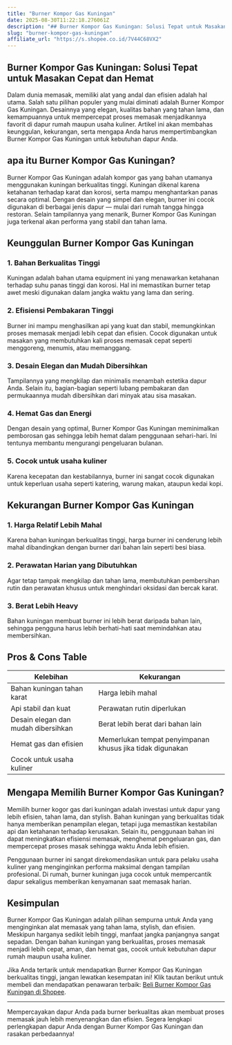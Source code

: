```yaml
---
title: "Burner Kompor Gas Kuningan"
date: 2025-08-30T11:22:18.276061Z
description: "## Burner Kompor Gas Kuningan: Solusi Tepat untuk Masakan Cepat dan Hemat..."
slug: "burner-kompor-gas-kuningan"
affiliate_url: "https://s.shopee.co.id/7V44C68VX2"
---
```

## Burner Kompor Gas Kuningan: Solusi Tepat untuk Masakan Cepat dan Hemat

Dalam dunia memasak, memiliki alat yang andal dan efisien adalah hal utama. Salah satu pilihan populer yang mulai diminati adalah Burner Kompor Gas Kuningan. Desainnya yang elegan, kualitas bahan yang tahan lama, dan kemampuannya untuk mempercepat proses memasak menjadikannya favorit di dapur rumah maupun usaha kuliner. Artikel ini akan membahas keunggulan, kekurangan, serta mengapa Anda harus mempertimbangkan Burner Kompor Gas Kuningan untuk kebutuhan dapur Anda.

## apa itu Burner Kompor Gas Kuningan?

Burner Kompor Gas Kuningan adalah kompor gas yang bahan utamanya menggunakan kuningan berkualitas tinggi. Kuningan dikenal karena ketahanan terhadap karat dan korosi, serta mampu menghantarkan panas secara optimal. Dengan desain yang simpel dan elegan, burner ini cocok digunakan di berbagai jenis dapur — mulai dari rumah tangga hingga restoran. Selain tampilannya yang menarik, Burner Kompor Gas Kuningan juga terkenal akan performa yang stabil dan tahan lama.

## Keunggulan Burner Kompor Gas Kuningan

### 1. Bahan Berkualitas Tinggi

Kuningan adalah bahan utama equipment ini yang menawarkan ketahanan terhadap suhu panas tinggi dan korosi. Hal ini memastikan burner tetap awet meski digunakan dalam jangka waktu yang lama dan sering.

### 2. Efisiensi Pembakaran Tinggi

Burner ini mampu menghasilkan api yang kuat dan stabil, memungkinkan proses memasak menjadi lebih cepat dan efisien. Cocok digunakan untuk masakan yang membutuhkan kali proses memasak cepat seperti menggoreng, menumis, atau memanggang.

### 3. Desain Elegan dan Mudah Dibersihkan

Tampilannya yang mengkilap dan minimalis menambah estetika dapur Anda. Selain itu, bagian-bagian seperti lubang pembakaran dan permukaannya mudah dibersihkan dari minyak atau sisa masakan.

### 4. Hemat Gas dan Energi

Dengan desain yang optimal, Burner Kompor Gas Kuningan meminimalkan pemborosan gas sehingga lebih hemat dalam penggunaan sehari-hari. Ini tentunya membantu mengurangi pengeluaran bulanan.

### 5. Cocok untuk usaha kuliner

Karena kecepatan dan kestabilannya, burner ini sangat cocok digunakan untuk keperluan usaha seperti katering, warung makan, ataupun kedai kopi.

## Kekurangan Burner Kompor Gas Kuningan

### 1. Harga Relatif Lebih Mahal

Karena bahan kuningan berkualitas tinggi, harga burner ini cenderung lebih mahal dibandingkan dengan burner dari bahan lain seperti besi biasa.

### 2. Perawatan Harian yang Dibutuhkan

Agar tetap tampak mengkilap dan tahan lama, membutuhkan pembersihan rutin dan perawatan khusus untuk menghindari oksidasi dan bercak karat.

### 3. Berat Lebih Heavy

Bahan kuningan membuat burner ini lebih berat daripada bahan lain, sehingga pengguna harus lebih berhati-hati saat memindahkan atau membersihkan.

## Pros & Cons Table

| Kelebihan                       | Kekurangan                         |
|---------------------------------|-----------------------------------|
| Bahan kuningan tahan karat      | Harga lebih mahal                |
| Api stabil dan kuat            | Perawatan rutin diperlukan       |
| Desain elegan dan mudah dibersihkan | Berat lebih berat dari bahan lain  |
| Hemat gas dan efisien           | Memerlukan tempat penyimpanan khusus jika tidak digunakan |
| Cocok untuk usaha kuliner      |                                   |

## Mengapa Memilih Burner Kompor Gas Kuningan?

Memilih burner kogor gas dari kuningan adalah investasi untuk dapur yang lebih efisien, tahan lama, dan stylish. Bahan kuningan yang berkualitas tidak hanya memberikan penampilan elegan, tetapi juga memastikan kestabilan api dan ketahanan terhadap kerusakan. Selain itu, penggunaan bahan ini dapat meningkatkan efisiensi memasak, menghemat pengeluaran gas, dan mempercepat proses masak sehingga waktu Anda lebih efisien.

Penggunaan burner ini sangat direkomendasikan untuk para pelaku usaha kuliner yang menginginkan performa maksimal dengan tampilan profesional. Di rumah, burner kuningan juga cocok untuk mempercantik dapur sekaligus memberikan kenyamanan saat memasak harian.

## Kesimpulan

Burner Kompor Gas Kuningan adalah pilihan sempurna untuk Anda yang menginginkan alat memasak yang tahan lama, stylish, dan efisien. Meskipun harganya sedikit lebih tinggi, manfaat jangka panjangnya sangat sepadan. Dengan bahan kuningan yang berkualitas, proses memasak menjadi lebih cepat, aman, dan hemat gas, cocok untuk kebutuhan dapur rumah maupun usaha kuliner.

Jika Anda tertarik untuk mendapatkan Burner Kompor Gas Kuningan berkualitas tinggi, jangan lewatkan kesempatan ini! Klik tautan berikut untuk membeli dan mendapatkan penawaran terbaik: [Beli Burner Kompor Gas Kuningan di Shopee](https://s.shopee.co.id/7V44C68VX2).

---

Mempercayakan dapur Anda pada burner berkualitas akan membuat proses memasak jauh lebih menyenangkan dan efisien. Segera lengkapi perlengkapan dapur Anda dengan Burner Kompor Gas Kuningan dan rasakan perbedaannya!